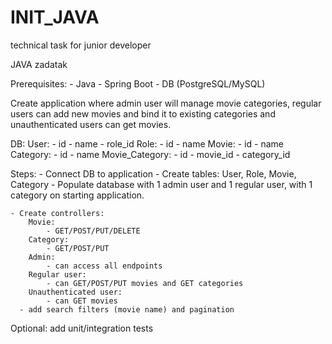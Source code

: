 # INIT_JAVA

technical task for junior developer 


JAVA zadatak

Prerequisites:
    - Java
    - Spring Boot
    - DB (PostgreSQL/MySQL)
  
Create application where admin user will manage movie categories, regular users can add
new movies and bind it to existing categories and unauthenticated users can get movies.

DB:
    User:
        - id
        - name
        - role_id
    Role:
        - id
        - name
    Movie:
        - id
        - name
    Category:
        - id
        - name
    Movie_Category:
        - id
        - movie_id
        - category_id
        
Steps:
    - Connect DB to application
    - Create tables: User, Role, Movie, Category
    - Populate database with 1 admin user and 1 regular user, with 1 category on starting application.

    - Create controllers:
        Movie:
            - GET/POST/PUT/DELETE
        Category:
            - GET/POST/PUT
        Admin:
            - can access all endpoints
        Regular user:
            - can GET/POST/PUT movies and GET categories
        Unauthenticated user:
            - can GET movies
      - add search filters (movie name) and pagination
    
Optional: add unit/integration tests
